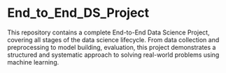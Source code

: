 # End_to_End_DS_Project
This repository contains a complete End-to-End Data Science Project, covering all stages of the data science lifecycle. From data collection and preprocessing to model building, evaluation, this project demonstrates a structured and systematic approach to solving real-world problems using machine learning.
